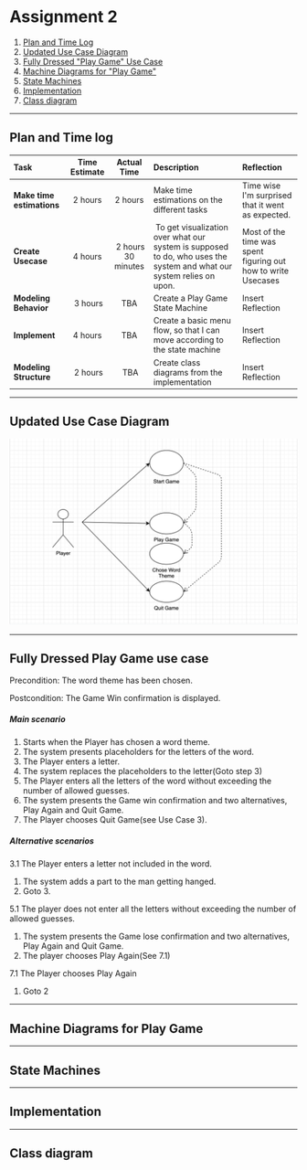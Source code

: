 # Assignment 2
1. [Plan and Time Log](#plan-and-time-log)
2. [Updated Use Case Diagram](#updated-use-case-diagram)
3. [Fully Dressed "Play Game" Use Case](#fully-dressed-play-game-use-case)
4. [Machine Diagrams for "Play Game"](#machine-diagrams-for-play-game)
5. [State Machines](#state-machines)
6. [Implementation](#implementation)
7. [Class diagram](#class-diagram)

***

## Plan and Time log
|   Task   |   Time Estimate   |   Actual Time |   Description | Reflection |
|   :------ |   :----------:    |   :--------:  |   :--- |:---
| **Make time estimations** | 2 hours | 2 hours | Make time estimations on the different tasks | Time wise I'm surprised that it went as expected. |
| **Create Usecase** | 4 hours | 2 hours 30 minutes | To get visualization over what our system is supposed to do, who uses the system and what our system relies on upon.| Most of the time was spent figuring out how to write Usecases |
| **Modeling Behavior** | 3 hours | TBA |   Create a Play Game State Machine | Insert Reflection |
| **Implement** | 4 hours | TBA | Create a basic menu flow, so that I can move according to the state machine | Insert Reflection |
| **Modeling Structure** | 2 hours | TBA | Create class diagrams from the implementation | Insert Reflection | 

*** 

## Updated Use Case Diagram

![Alt text][logo]

[logo]: Project-Documentation/Images/Usecase-Model.png "Logo Title Text 2"

***

## Fully Dressed Play Game use case

Precondition: The word theme has been chosen.

Postcondition: The Game Win confirmation is displayed.

##### Main scenario

1. Starts when the Player has chosen a word theme.
2. The system presents placeholders for the letters of the word.
3. The Player enters a letter.
4. The system replaces the placeholders to the letter(Goto step 3)
5. The Player enters all the letters of the word without exceeding the number of allowed guesses.
6. The system presents the Game win confirmation and two alternatives, Play Again and Quit Game.
7. The Player chooses Quit Game(see Use Case 3).

##### Alternative scenarios

3.1 The Player enters a letter not included in the word.

1. The system adds a part to the man getting hanged.
2. Goto 3.

5.1 The player does not enter all the letters without exceeding the number of allowed guesses.
1. The system presents the Game lose confirmation and two alternatives, Play Again and Quit Game.
2. The player chooses Play Again(See 7.1)

7.1 The Player chooses Play Again
1. Goto 2

***

## Machine Diagrams for Play Game

***

## State Machines

***

## Implementation

***

## Class diagram